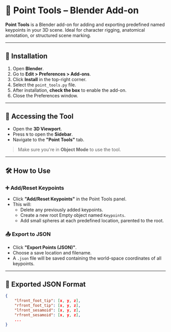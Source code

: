 # 📌 Point Tools – Blender Add-on

**Point Tools** is a Blender add-on for adding and exporting predefined named keypoints in your 3D scene. Ideal for character rigging, anatomical annotation, or structured scene marking.

---

## 🔧 Installation

1. Open **Blender**.
2. Go to **Edit > Preferences > Add-ons**.
3. Click **Install** in the top-right corner.
4. Select the `point_tools.py` file.
5. After installation, **check the box** to enable the add-on.
6. Close the Preferences window.

---

## 📍 Accessing the Tool

- Open the **3D Viewport**.
- Press `N` to open the **Sidebar**.
- Navigate to the **"Point Tools"** tab.

> Make sure you're in **Object Mode** to use the tool.

---

## 🛠 How to Use

### ➕ Add/Reset Keypoints

- Click **"Add/Reset Keypoints"** in the Point Tools panel.
- This will:
  - Delete any previously added keypoints.
  - Create a new root Empty object named `Keypoints`.
  - Add small spheres at each predefined location, parented to the root.

### 📤 Export to JSON

- Click **"Export Points (JSON)"**.
- Choose a save location and filename.
- A `.json` file will be saved containing the world-space coordinates of all keypoints.

---

## 📁 Exported JSON Format

```json
{
    "lfront_foot_tip": [x, y, z],
    "rfront_foot_tip": [x, y, z],
    "lfront_sesamoid": [x, y, z],
    "rfront_sesamoid": [x, y, z],
    ...
}
